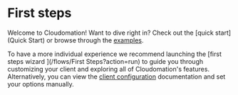 # First steps

Welcome to Cloudomation! Want to dive right in? Check out the [quick start](Quick Start) or browse through the [examples](Examples).

To have a more individual experience we recommend launching the [first steps wizard <i class="fa fa-play"></i>](/flows/First Steps?action=run) to guide you through customizing your client and exploring all of Cloudomation's features. Alternatively, you can view the
[client configuration](Settings#clientconfiguration) documentation and set your options manually.
